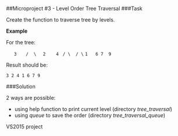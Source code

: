 ##Microproject #3 - Level Order Tree Traversal
###Task

Create the function to traverse tree by levels.

**Example**

For the tree:

`   3`
`   /  \`
`  2    4`
` / \  / \`
`1   6 7  9`

Result should be:

`3 2 4 1 6 7 9`

###Solution

2 ways are possible:
- using help function to print current level (directory _tree\_traversal_)
- using _queue_ to save the order (directory _tree\_traversal\_queue_)

VS2015 project